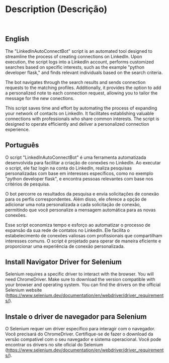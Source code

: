 <h1>Description (Descrição)</h1> <br>

<h2>English</h2>

The "LinkedInAutoConnectBot" script is an automated tool designed to streamline the process of creating connections on LinkedIn. Upon execution, the script logs into a LinkedIn account, performs customized searches based on specific interests, such as the example "python developer flask," and finds relevant individuals based on the search criteria.

The bot navigates through the search results and sends connection requests to the matching profiles. Additionally, it provides the option to add a personalized note to each connection request, allowing you to tailor the message for the new conections.

This script saves time and effort by automating the process of expanding your network of contacts on LinkedIn. It facilitates establishing valuable connections with professionals who share common interests. The script is designed to operate efficiently and deliver a personalized connection experience.

<h2>Português</h2>

O script "LinkedInAutoConnectBot" é uma ferramenta automatizada desenvolvida para facilitar a criação de conexões no LinkedIn. Ao executar o script, ele faz login na conta do LinkedIn, realiza pesquisas personalizadas com base em interesses específicos, como no exemplo "python developer flask", e encontra pessoas relevantes com base nos critérios de pesquisa.

O bot percorre os resultados da pesquisa e envia solicitações de conexão para os perfis correspondentes. Além disso, ele oferece a opção de adicionar uma nota personalizada a cada solicitação de conexão, permitindo que você personalize a mensagem automática para as novas conexões.

Esse script economiza tempo e esforço ao automatizar o processo de expansão da sua rede de contatos no LinkedIn. Ele facilita o estabelecimento de conexões valiosas com profissionais que compartilham interesses comuns. O script é projetado para operar de maneira eficiente e proporcionar uma experiência de conexão personalizada.


<h2>Install Navigator Driver for Selenium</h2>

Selenium requires a specific driver to interact with the browser. You will need ChromeDriver. Make sure to download the version compatible with your browser and operating system. You can find the drivers on the official Selenium website (https://www.selenium.dev/documentation/en/webdriver/driver_requirements/).

<h2>Instale o driver de navegador para Selenium</h2>

O Selenium requer um driver específico para interagir com o navegador. Você precisará do ChromeDriver. Certifique-se de fazer o download da versão compatível com o seu navegador e sistema operacional. Você pode encontrar os drivers no site oficial do Selenium (https://www.selenium.dev/documentation/en/webdriver/driver_requirements/).
